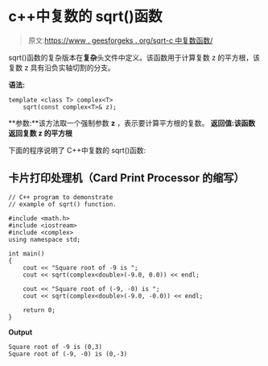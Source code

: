 # c++中复数的 sqrt()函数

> 原文:[https://www . geesforgeks . org/sqrt-c 中复数函数/](https://www.geeksforgeeks.org/sqrt-function-for-complex-number-in-c/)

sqrt()函数的复杂版本在**复杂**头文件中定义。该函数用于计算复数 z 的平方根，该复数 z 具有沿负实轴切割的分支。

**语法:**

```
template <class T> complex<T>
    sqrt(const complex<T>& z);

```

**参数:**该方法取一个强制参数 **z** ，表示要计算平方根的复数。
**返回值:**该函数返回复数 z 的**平方根**

下面的程序说明了 C++中复数的 sqrt()函数:

## 卡片打印处理机（Card Print Processor 的缩写）

```
// C++ program to demonstrate
// example of sqrt() function.

#include <math.h>
#include <iostream>
#include <complex>
using namespace std;

int main()
{
    cout << "Square root of -9 is ";
    cout << sqrt(complex<double>(-9.0, 0.0)) << endl;

    cout << "Square root of (-9, -0) is ";
    cout << sqrt(complex<double>(-9.0, -0.0)) << endl;

    return 0;
}
```

**Output**

```
Square root of -9 is (0,3)
Square root of (-9, -0) is (0,-3)

```